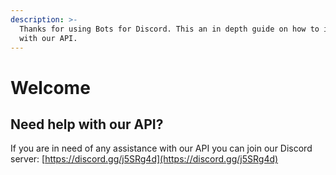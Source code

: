 ```yaml
---
description: >-
  Thanks for using Bots for Discord. This an in depth guide on how to interact
  with our API.
---
```


# Welcome

## Need help with our API?

If you are in need of any assistance with our API you can join our Discord server: [https://discord.gg/j5SRg4d](https://discord.gg/j5SRg4d)

